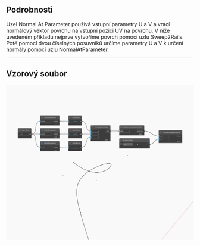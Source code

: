 ## Podrobnosti
Uzel Normal At Parameter používá vstupní parametry U a V a vrací normálový vektor povrchu na vstupní pozici UV na povrchu. V níže uvedeném příkladu nejprve vytvoříme povrch pomocí uzlu Sweep2Rails. Poté pomocí dvou číselných posuvníků určíme parametry U a V k určení normály pomocí uzlu NormalAtParameter.
___
## Vzorový soubor

![NormalAtParameter](./Autodesk.DesignScript.Geometry.Curve.NormalAtParameter_img.jpg)

